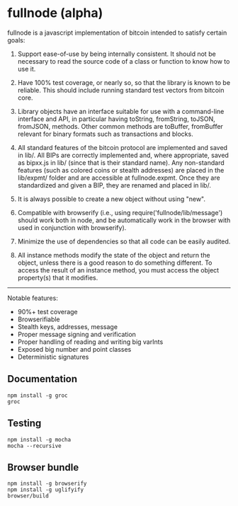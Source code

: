 fullnode (alpha)
================

fullnode is a javascript implementation of bitcoin intended to satisfy certain
goals:

1. Support ease-of-use by being internally consistent. It should not be
necessary to read the source code of a class or function to know how to use it.

2. Have 100% test coverage, or nearly so, so that the library is known to be
reliable. This should include running standard test vectors from bitcoin core.

3. Library objects have an interface suitable for use with a command-line
interface and API, in particular having toString, fromString, toJSON, fromJSON,
methods. Other common methods are toBuffer, fromBuffer relevant for binary
formats such as transactions and blocks.

4. All standard features of the bitcoin protocol are implemented and saved in
lib/. All BIPs are correctly implemented and, where appropriate, saved as
bipxx.js in lib/ (since that is their standard name). Any non-standard features
(such as colored coins or stealth addresses) are placed in the lib/expmt/
folder and are accessible at fullnode.expmt. Once they are standardized and
given a BIP, they are renamed and placed in lib/.

5. It is always possible to create a new object without using "new".

6. Compatible with browserify (i.e., using require('fullnode/lib/message')
should work both in node, and be automatically work in the browser with used in
conjunction with browserify).

7. Minimize the use of dependencies so that all code can be easily audited.

8. All instance methods modify the state of the object and return the object,
unless there is a good reason to do something different.  To access the result
of an instance method, you must access the object property(s) that it modifies.

-------------------------
Notable features:
* 90%+ test coverage
* Browserifiable
* Stealth keys, addresses, message
* Proper message signing and verification
* Proper handling of reading and writing big varInts
* Exposed big number and point classes
* Deterministic signatures

## Documentation ##

```
npm install -g groc
groc
```

## Testing ##

```
npm install -g mocha
mocha --recursive
```

## Browser bundle ##

```
npm install -g browserify
npm install -g uglifyify
browser/build
```
